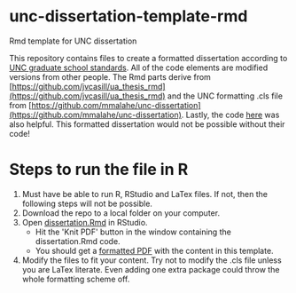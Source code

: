 # unc-dissertation-template-rmd
Rmd template for UNC dissertation

This repository contains files to create a formatted dissertation according to [UNC graduate school standards](http://gradschool.unc.edu/academics/thesis-diss/guide/). All of the code elements are modified versions from other people. The Rmd parts derive from [https://github.com/jvcasill/ua_thesis_rmd](https://github.com/jvcasill/ua_thesis_rmd) and the UNC formatting .cls file from [https://github.com/mmalahe/unc-dissertation](https://github.com/mmalahe/unc-dissertation). Lastly, the code  [here](https://rosannavanhespenresearch.wordpress.com/2016/02/03/writing-your-thesis-with-r-markdown-1-getting-started/) was also helpful. This formatted dissertation would not be possible without their code!

<h1> Steps to run the file in R</h1>

1. Must have be able to run R, RStudio and LaTex files. If not, then the following steps will not be possible.
2. Download the repo to a local folder on your computer.
3. Open [dissertation.Rmd](dissertation.Rmd) in RStudio.
    * Hit the 'Knit PDF' button in the window containing the dissertation.Rmd code.
    * You should get a [formatted PDF](dissertation.pdf) with the content in this template.
4. Modify the files to fit your content. Try not to modify the .cls file unless you are LaTex literate. Even adding one extra package could throw the whole formatting scheme off.



